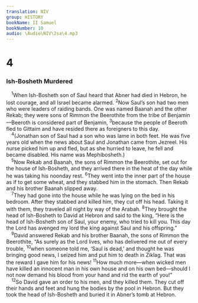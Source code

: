 ```yaml
---
translation: NIV
group: HISTORY
bookName: II Samuel 
bookNumber: 10
audio: \Audio\NIV\2sa\4.mp3
---
```


<div class="title"><h1>4</h1><h3>Ish-Bosheth Murdered </h3></div>
<span class="verse 2sa_4_1"> <sup>1</sup>When Ish-Bosheth son of Saul heard that Abner had died in Hebron, he lost courage, and all Israel became alarmed. </span>
<span class="verse 2sa_4_2"><sup>2</sup>Now Saul’s son had two men who were leaders of raiding bands. One was named Baanah and the other Rekab; they were sons of Rimmon the Beerothite from the tribe of Benjamin—Beeroth is considered part of Benjamin, </span>
<span class="verse 2sa_4_3"><sup>3</sup>because the people of Beeroth fled to Gittaim and have resided there as foreigners to this day. <br/></span>
<span class="verse 2sa_4_4"> <sup>4</sup>(Jonathan son of Saul had a son who was lame in both feet. He was five years old when the news about Saul and Jonathan came from Jezreel. His nurse picked him up and fled, but as she hurried to leave, he fell and became disabled. His name was Mephibosheth.) <br/></span>
<span class="verse 2sa_4_5"> <sup>5</sup>Now Rekab and Baanah, the sons of Rimmon the Beerothite, set out for the house of Ish-Bosheth, and they arrived there in the heat of the day while he was taking his noonday rest. </span>
<span class="verse 2sa_4_6"><sup>6</sup>They went into the inner part of the house as if to get some wheat, and they stabbed him in the stomach. Then Rekab and his brother Baanah slipped away. <br/></span>
<span class="verse 2sa_4_7"> <sup>7</sup>They had gone into the house while he was lying on the bed in his bedroom. After they stabbed and killed him, they cut off his head. Taking it with them, they traveled all night by way of the Arabah. </span>
<span class="verse 2sa_4_8"><sup>8</sup>They brought the head of Ish-Bosheth to David at Hebron and said to the king, “Here is the head of Ish-Bosheth son of Saul, your enemy, who tried to kill you. This day the Lord has avenged my lord the king against Saul and his offspring.” <br/></span>
<span class="verse 2sa_4_9"> <sup>9</sup>David answered Rekab and his brother Baanah, the sons of Rimmon the Beerothite, “As surely as the Lord lives, who has delivered me out of every trouble, </span>
<span class="verse 2sa_4_10"><sup>10</sup>when someone told me, ‘Saul is dead,’ and thought he was bringing good news, I seized him and put him to death in Ziklag. That was the reward I gave him for his news! </span>
<span class="verse 2sa_4_11"><sup>11</sup>How much more—when wicked men have killed an innocent man in his own house and on his own bed—should I not now demand his blood from your hand and rid the earth of you!” <br/></span>
<span class="verse 2sa_4_12"> <sup>12</sup>So David gave an order to his men, and they killed them. They cut off their hands and feet and hung the bodies by the pool in Hebron. But they took the head of Ish-Bosheth and buried it in Abner’s tomb at Hebron. <br/></span>
